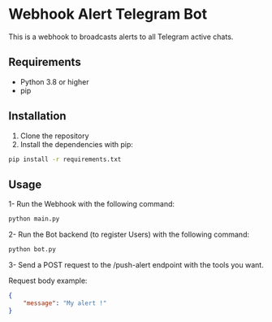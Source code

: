 # Webhook Alert Telegram Bot

This is a webhook to broadcasts alerts to all Telegram active chats.

## Requirements

- Python 3.8 or higher
- pip

## Installation

1. Clone the repository
2. Install the dependencies with pip:

```bash
pip install -r requirements.txt
```

## Usage

1- Run the Webhook with the following command:
```bash
python main.py
```
2- Run the Bot backend (to register Users) with the following command:
```bash
python bot.py
```
3- Send a POST request to the /push-alert endpoint with the tools you want.

Request body example:

```json
{
    "message": "My alert !"
}
```
